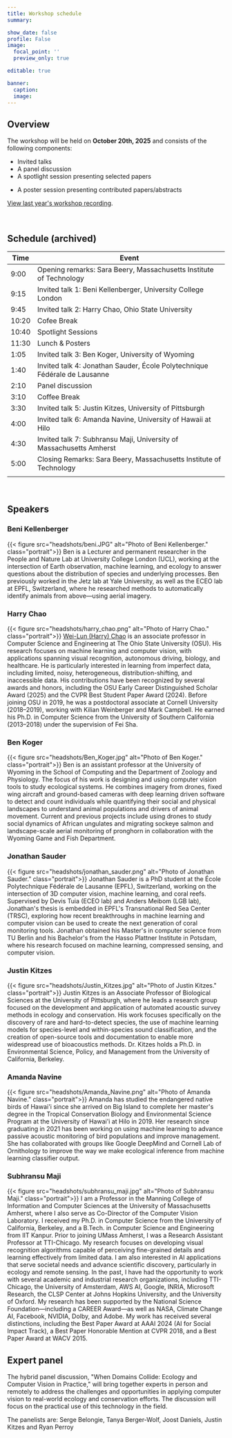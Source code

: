```yaml
---
title: Workshop schedule
summary:

show_date: false
profile: False
image:
  focal_point: ''
  preview_only: true

editable: true

banner:
  caption:
  image:
---
```



<!-- **The schedule for ICCV 2025 will be posted shortly** -->

## Overview

The workshop will be held on **October 20th, 2025** and consists of the following components:

- Invited talks
- A panel discussion
- A spotlight session presenting selected papers
<!-- - A presentation of the challenge winners -->
- A poster session presenting contributed papers/abstracts

[View last year's workshop recording](https://www.youtube.com/watch?v=Qjd816N8Z6o).

<br>

## Schedule (archived)

| Time  | Event                                                                 |
| ----- | --------------------------------------------------------------------- |
| 9:00  | Opening remarks: Sara Beery, Massachusetts Institute of Technology|
| 9:15  | Invited talk 1: Beni Kellenberger, University College London |
| 9:45  | Invited talk 2: Harry Chao, Ohio State University     |
| 10:20 | Cofee Break |
| 10:40 | Spotlight Sessions                                         |
| 11:30 | Lunch & Posters                                          |
| 1:05  | Invited talk 3: Ben Koger, University of Wyoming  |
| 1:40  | Invited talk 4: Jonathan Sauder, École Polytechnique Fédérale de Lausanne |
| 2:10 | Panel discussion |
| 3:10 | Coffee Break          |
| 3:30 | Invited talk 5: Justin Kitzes, University of Pittsburgh   |
| 4:00 | Invited talk 6: Amanda Navine, University of Hawaii at Hilo   |
| 4:30 | Invited talk 7: Subhransu Maji, University of Massachusetts Amherst   |
| 5:00 | Closing Remarks: Sara Beery, Massachusetts Institute of Technology|
|       |                                                                  |
<br>

## Speakers

<!-- [View workshop recording](https://www.youtube.com/watch?v=Qjd816N8Z6o) (including invited talks). -->


### Beni Kellenberger
{{< figure src="headshots/beni.JPG" alt="Photo of Beni Kellenberger." class="portrait">}}
Ben is a Lecturer and permanent researcher in the People and Nature Lab at University College London (UCL), working at the intersection of Earth observation, machine learning, and ecology to answer questions about the distribution of species and underlying processes. Ben previously worked in the Jetz lab at Yale University, as well as the ECEO lab at EPFL, Switzerland, where he researched methods to automatically identify animals from above—using aerial imagery.


### Harry Chao
{{< figure src="headshots/harry_chao.png" alt="Photo of Harry Chao." class="portrait">}}
[Wei-Lun (Harry) Chao](https://cse.osu.edu/people/chao.209) is an associate professor in Computer Science and Engineering at The Ohio State University (OSU). His research focuses on machine learning and computer vision, with applications spanning visual recognition, autonomous driving, biology, and healthcare. He is particularly interested in learning from imperfect data, including limited, noisy, heterogeneous, distribution-shifting, and inaccessible data. His contributions have been recognized by several awards and honors, including the OSU Early Career Distinguished Scholar Award (2025) and the CVPR Best Student Paper Award (2024). Before joining OSU in 2019, he was a postdoctoral associate at Cornell University (2018–2019), working with Kilian Weinberger and Mark Campbell. He earned his Ph.D. in Computer Science from the University of Southern California (2013–2018) under the supervision of Fei Sha.

### Ben Koger
{{< figure src="headshots/Ben_Koger.jpg" alt="Photo of Ben Koger." class="portrait">}}
Ben is an assistant professor at the University of Wyoming in the School of Computing and the Department of Zoology and Physiology. The focus of his work is designing and using computer vision tools to study ecological systems. He combines imagery from drones, fixed wing aircraft and ground-based cameras with deep learning driven software to detect and count individuals while quantifying their social and physical landscapes to understand animal populations and drivers of animal movement. Current and previous projects include using drones to study social dynamics of African ungulates and migrating sockeye salmon and landscape-scale aerial monitoring of pronghorn in collaboration with the Wyoming  Game and Fish Department. 



### Jonathan Sauder
{{< figure src="headshots/jonathan_sauder.png" alt="Photo of Jonathan Sauder." class="portrait">}}
Jonathan Sauder is a PhD student at the École Polytechnique Fédérale de Lausanne (EPFL), Switzerland, working on the intersection of 3D computer vision, machine learning, and coral reefs. Supervised by Devis Tuia (ECEO lab) and Anders Meibom (LGB lab), Jonathan's thesis is embedded in EPFL's Transnational Red Sea Center (TRSC), exploring how recent breakthroughs in machine learning and computer vision can be used to create the next generation of coral monitoring tools. Jonathan obtained his Master's in computer science from TU Berlin and his Bachelor's from the Hasso Plattner Institute in Potsdam, where his research focused on machine learning, compressed sensing, and computer vision.


### Justin Kitzes
{{< figure src="headshots/Justin_Kitzes.jpg" alt="Photo of Justin Kitzes." class="portrait">}}
Justin Kitzes is an Associate Professor of Biological Sciences at the University of Pittsburgh, where he leads a research group focused on the development and application of automated acoustic survey methods in ecology and conservation. His work focuses specifically on the discovery of rare and hard-to-detect species, the use of machine learning models for species-level and within-species sound classification, and the creation of open-source tools and documentation to enable more widespread use of bioacoustics methods. Dr. Kitzes holds a Ph.D. in Environmental Science, Policy, and Management from the University of California, Berkeley.


### Amanda Navine
{{< figure src="headshots/Amanda_Navine.png" alt="Photo of Amanda Navine." class="portrait">}}
Amanda has studied the endangered native birds of Hawai'i since she arrived on Big Island to complete her master's degree in the Tropical Conservation Biology and Environmental Science Program at the University of Hawai'i at Hilo in 2019. Her research since graduating in 2021 has been working on using machine learning to advance passive acoustic monitoring of bird populations and improve management. She has collaborated with groups like Google DeepMind and Cornell Lab of Ornithology to improve the way we make ecological inference from machine learning classifier output.



### Subhransu Maji
{{< figure src="headshots/subhransu_maji.jpg" alt="Photo of Subhransu Maji." class="portrait">}}
I am a Professor in the Manning College of Information and Computer Sciences at the University of Massachusetts Amherst, where I also serve as Co-Director of the Computer Vision Laboratory. I received my Ph.D. in Computer Science from the University of California, Berkeley, and a B.Tech. in Computer Science and Engineering from IIT Kanpur. Prior to joining UMass Amherst, I was a Research Assistant Professor at TTI-Chicago. My research focuses on developing visual recognition algorithms capable of perceiving fine-grained details and learning effectively from limited data. I am also interested in AI applications that serve societal needs and advance scientific discovery, particularly in ecology and remote sensing. In the past, I have had the opportunity to work with several academic and industrial research organizations, including TTI-Chicago, the University of Amsterdam, AWS AI, Google, INRIA, Microsoft Research, the CLSP Center at Johns Hopkins University, and the University of Oxford. My research has been supported by the National Science Foundation—including a CAREER Award—as well as NASA, Climate Change AI, Facebook, NVIDIA, Dolby, and Adobe. My work has received several distinctions, including the Best Paper Award at AAAI 2024 (AI for Social Impact Track), a Best Paper Honorable Mention at CVPR 2018, and a Best Paper Award at WACV 2015.


## Expert panel

<!-- **The expert panel will be posted shortly** -->

<!-- [View workshop recording](https://www.youtube.com/watch?v=Qjd816N8Z6o) (including panel discussion). -->

<!-- **Panel from 2024 edition** -->

The hybrid panel discussion, "When Domains Collide: Ecology and Computer Vision in Practice," will bring together experts in person and remotely to address the challenges and opportunities in applying computer vision to real-world ecology and conservation efforts. The discussion will focus on the practical use of this technology in the field.

<!-- The panel discussion will be a hybrid format, with some panelists presenting in person and others joining remotely. The panel will discuss the When Domains Collide: Ecology and Computer Vision in Practice.challenges and opportunities in the field of computer vision for ecology and conservation, with a focus on *computer vision in the real world*. -->

The panelists are: Serge Belongie, Tanya Berger-Wolf, Joost Daniels, Justin Kitzes and Ryan Perroy



<!-- ### Anthony Hoogs -->
<!-- {{< figure src="headshots/anthony-hoogs.jpg" alt="Photo of Anthony Hoogs." class="portrait">}} -->
<!-- Dr. Hoogs leads Kitware’s Computer Vision group, which he founded when he joined Kitware in 2007. For more than two decades, he has supervised and performed research in various areas of computer vision including: event, activity and behavior recognition; motion pattern learning and anomaly detection; tracking; visual semantics; image segmentation; object recognition; and content-based retrieval. He has led dozens of projects, sponsored by commercial companies and government entities that range from basic, academic research to developing advanced prototypes, with a combined value exceeding $60M. In 2014 he served as an organizer of the National Academies National Research Council Workshop on Robust Methods for the Analysis of Images and Videos for Fisheries Stock Assessment, sponsored by NOAA, then joined the NOAA Automated Imagery Analysis Strategic Initiative Steering Committee. -->

<!-- ### Toke Høye -->
<!-- {{< figure src="headshots/toke-hoye.jpg" alt="Photo of Toke Hoye." class="portrait">}} -->
<!-- I am a professor in ecology at Aarhus University, Denmark. I lead a research group focused on developing and applying novel monitoring technology to questions related to species responses to environmental change. We primarily focus on insects and other invertebrates, where monitoring data is particularly limited and where species responses to environmental change is particularly pronounced. We focus on computer vision methods, which are particularly promising for global scalability and expert validation. We collaborate widely in interdisciplinary projects. -->

<!-- ### Dan Morris
{{< figure src="headshots/dan-morris.jpg" alt="Photo of Dan Morris." class="portrait">}}
Dan Morris is a researcher in the Google AI for Nature and Society program, where he works on AI tools that help conservation scientists spend less time doing boring things and more time doing conservation. This includes tools that accelerate urban forest canopy assessments and image-based wildlife surveys.  Prior to joining Google, he directed the AI for Earth program at Microsoft, and prior to that he spent approximately a zillion years in the medical devices group at Microsoft Research, working on signal processing and machine learning tools for wearable devices that supported cardiovascular monitoring, fitness tracking, and gesture interaction.  He received his PhD from Stanford, where he worked on haptics and physical simulation for virtual surgery. -->

<!-- ### Aurélie Shapiro -->
<!-- {{< figure src="headshots/aurelie-shapiro.jpg" alt="Photo of Aurélie Shapiro." class="portrait">}} -->
<!-- Aurélie Shapiro is an independent consultant based in Berlin, Germany providing remote sensing, GIS (Geographic Information Systems) spatial data analytics for environmental, biodiversity and sustainability projects through her company: [Here+There Mapping Solutions](https://www.here-there-mapping.com/). She is currently supporting the Food and Agriculture Organization of the United Nations (FAO) as Chief Technical Advisor supporting various projects including monitoring forest cover change to help countries manage their forest resources, obtain climate financing, and prevent future pandemics; agricultural mapping and risk assessment for deforestation reduction programs. In addition, she provides short-term consulting services for the World Bank Group to support climate change mitigation activities. She was formerly the Senior Remote Sensing Specialist for the World Wide Fund for Nature (WWF), where she developed and applied innovative satellite and aerial remote sensing for conservation and biodiversity projects worldwide. Aurélie has a phD in Natural Sciences from Humboldt Universität-zu-Berlin and a Master's in Environmental Management from Duke University's Nicholas School of the Environment in 2001 and a Bachelor of Science from McGill University in Canada in 1999. -->

<!-- ### Erin Moreland -->
<!-- See biography [above](#erin-moreland). -->

<!-- ### Michael Berumen -->
<!-- {{< figure src="headshots/michael-berumen.png" alt="Photo of Michael Berumen." class="portrait">}} -->
<!-- Michael Berumen, Professor of Marine Science and Engineering, and has been managing the Red Sea Research Center, at KAUST King Abdullah University of Science and Technology Mike received a Zoology degree from the University of Arkansas in 2001. He then attended James Cook University in Australia to pursue graduate studies in coral reef ecology, specializing in life history and ecology of butterflyfishes. He was awarded the PhD in 2007. Mike accepted a postdoctoral fellowship at the Woods Hole Oceanographic Institution, where he focused on larval connectivity in coral reef fishes. During his time in Woods Hole, Mike began working in the Red Sea in 2008 in partnership with a new university in Saudi Arabia - the King Abdullah University of Science and Technology (KAUST). Mike joined KAUST in July 2009 as a founding faculty member in the Red Sea Research Center. Mike has authored more than 200 peer-reviewed articles and 8 book chapters, and he has co-edited two books. His research focuses on advancing general understanding of Red Sea coral reefs and more broadly making contributions to movement ecology, which is a critical aspect of developing conservation plans in the marine environment. He is particularly interested in connectivity questions ranging from larval dispersal to large distance migrations of adult fishes. -->


<br>
